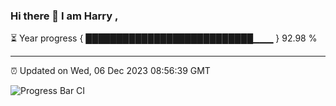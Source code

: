 ### Hi there 👋 I am Harry , 

⏳ Year progress { ███████████████████████████▁▁▁ } 92.98 %

---

⏰ Updated on Wed, 06 Dec 2023 08:56:39 GMT

![Progress Bar CI](https://github.com/duykhang68/duykhang68/workflows/Progress%20Bar%20CI/badge.svg)
